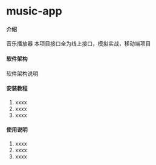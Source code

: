 # music-app

#### 介绍
音乐播放器 本项目接口全为线上接口，模拟实战，移动端项目

#### 软件架构
软件架构说明


#### 安装教程

1. xxxx
2. xxxx
3. xxxx

#### 使用说明

1. xxxx
2. xxxx
3. xxxx
